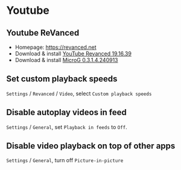 # Youtube

## Youtube ReVanced
- Homepage: https://revanced.net
- Download & install [YouTube Revanced 19.16.39](https://github.com/revancedapps/revanced.net/releases/download/2024-27/revanced.net_revanced_youtube_v19.16.39_cli4.6.0_p4.11.0.4.apk)
- Download & install [MicroG 0.3.1.4.240913](https://github.com/revancedapps/revanced.net/releases/download/2024-14/revanced.net_revanced_gms_microg_v0.3.1.4.240913.apk)


## Set custom playback speeds

`Settings` / `Revanced` / `Video`, select `Custom playback speeds`


## Disable autoplay videos in feed

`Settings` / `General`, set `Playback in feeds` to `Off`.


## Disable video playback on top of other apps

`Settings` / `General`, turn off `Picture-in-picture`